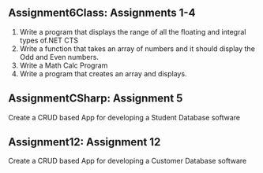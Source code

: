 ## Assignment6Class: Assignments 1-4

  1.  Write a program that displays the range of all the floating and integral types of.NET CTS
  2.  Write a function that takes an array of numbers and it should display the Odd and Even numbers.
  3.  Write a Math Calc Program
  4.  Write a program that creates an array and displays.
  
## AssignmentCSharp: Assignment 5

  Create a CRUD based App for developing a Student Database software
  
## Assignment12: Assignment 12

  Create a CRUD based App for developing a Customer Database software
